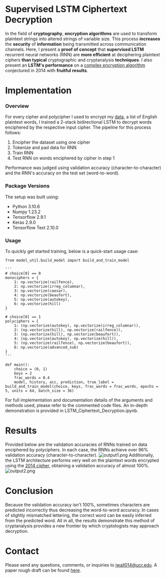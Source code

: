 # Supervised LSTM Ciphertext Decryption
In the field of **cryptography**, **encryption algorithms** are used to transform plaintext strings into altered strings of variable size. This process **increases** the **security** of **information** being transmitted across communication channels. Here, I present a **proof of concept** that **supervised LSTM** recurrent neural networks (RNN) are **more efficient** at deciphering plaintext ciphers **than typical** cryptographic and cryptanalysis **techniques**. I also present an **LSTM's performance** on a [complex encryption algorithm][paper cipher] conjectured in 2014 with **fruitful results**.

# Implementation
### Overview
For every cipher and polycipher I used to encrypt my [data][dataset], a list of English plaintext words, I trained a 2-stack bidirectional LSTM to decrypt words enciphered by the respective input cipher. The pipeline for this process follows:
1) Encipher the dataset using one cipher
2) Tokenize and pad data for RNN
3) Train RNN
4) Test RNN on words enciphered by cipher in step 1

Performance was judged using validation accuracy (character-to-character) and the RNN's accuracy on the test set (word-to-word). 

### Package Versions
The setup was built using:
* Python 3.10.6
* Numpy 1.23.2
* Tensorflow 2.9.1
* Keras 2.9.0
* Tensorflow Text 2.10.0

### Usage
To quickly get started training, below is a quick-start usage case:
```
from model_util.build_model import build_and_train_model

''' 
# choice[0] == 0
monociphers = {
    1: np.vectorize(railfence),
    2: np.vectorize(irreg_columnar),
    3: np.vectorize(caesar),
    4: np.vectorize(beaufort),
    5: np.vectorize(autokey),
    6: np.vectorize(hill)
}

# choice[0] == 1
polyciphers = {
    1: (np.vectorize(autokey), np.vectorize(irreg_columnar)),
    2: (np.vectorize(hill), np.vectorize(railfence)),
    3: (np.vectorize(hill), np.vectorize(beaufort)),
    4: (np.vectorize(autokey), np.vectorize(hill)),
    5: (np.vectorize(railfence), np.vectorize(beaufort)),
    6: np.vectorize(advanced_sub)
}
'''

def main():
    choice = (0, 1)
    keys = 2
    frac_words = 0.4
    model, history, acc, prediction, true_label = build_and_train_model(choice, keys, frac_words = frac_words, epochs = 5, units = 64, batch_size = 36)
```
For full implementation and documentation details of the arguments and methods used, please refer to the commented code files. An in-depth demonstration is provided in LSTM_Ciphertext_Decryption.ipynb.

# Results
Provided below are the validation accuracies of RNNs trained on data enciphered by polyciphers. In each case, the RNNs achieve over 96% validation accuracy (character-to-character). 
![output1.png](https://www.dropbox.com/s/q89ws5owrlu70a1/output1.png?dl=0&raw=1)
Additionally, the LSTM architecture performs very well on the plaintext words encrypted using the [2014 cipher][paper cipher], obtaining a validation accuracy of almost 100%.
![output2.png](https://www.dropbox.com/s/wpksmiw1dhkcg7y/output2.png?dl=0&raw=1)

# Conclusion
Because the validation accuracy isn't 100%, sometimes characters are predicted incorrectly thus decreasing the word-to-word accuracy. In cases of slightly mismatched lettering, the correct word can be easily inferred from the predicted word. All in all, the results demonstrate this method of cryptanalysis provides a new frontier by which cryptologists may approach decryption.

# Contact
Please send any questions, comments, or inquiries to jwall014@ucr.edu. A paper rough draft can be found [here][link to my paper].

[link to my paper]: <https://drive.google.com/file/d/1H54A94rNeenz52AYRwqPaJc_klwU9kmQ/view?usp=sharing>

[dataset]: <https://github.com/dwyl/english-words/blob/master/words_alpha.txt>

[paper cipher]: <https://citeseerx.ist.psu.edu/viewdoc/summary?doi=10.1.1.429.1120>